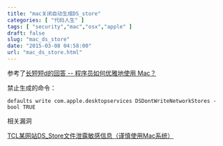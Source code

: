 ```yaml
---
title: "mac关闭自动生成DS_store"
categories: [ "代码人生" ]
tags: [ "security","mac","osx","apple" ]
draft: false
slug: "mac_ds_store"
date: "2015-03-08 04:58:00"
url: "mac_ds_store.html"
---
```


参考了[长短短d的回答 -- 程序员如何优雅地使用 Mac？][1]


<!--more-->


禁止生成的命令：

```
defaults write com.apple.desktopservices DSDontWriteNetworkStores -bool TRUE
```

相关漏洞

[TCL某网站DS_Store文件泄露敏感信息（谨慎使用Mac系统）][2]


  [1]: http://www.zhihu.com/question/20873070/answer/41405748?group_id=557848511253651456
  [2]: http://www.wooyun.org/bugs/wooyun-2014-091869